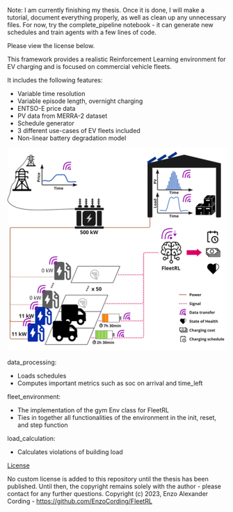 Note: I am currently finishing my thesis. Once it is done, I will make a tutorial, document everything properly, as well as clean up any unnecessary files.
For now, try the complete_pipeline notebook - it can generate new schedules and train agents with a few lines of code.

Please view the license below.

This framework provides a realistic Reinforcement Learning
environment for EV charging and is focused on commercial vehicle
fleets.

It includes the following features:
- Variable time resolution
- Variable episode length, overnight charging
- ENTSO-E price data
- PV data from MERRA-2 dataset
- Schedule generator
- 3 different use-cases of EV fleets included
- Non-linear battery degradation model

<img width="600" src="https://github.com/EnzoCording/FleetRL/blob/master/FleetRL_overview.jpg">

data_processing:
- Loads schedules
- Computes important metrics such as soc on arrival and time_left

fleet_environment:
- The implementation of the gym Env class for FleetRL
- Ties in together all functionalities of the environment in the init, reset, and step function

load_calculation:
- Calculates violations of building load

[License](LICENSE)

No custom license is added to this repository until the thesis has been published.
Until then, the copyright remains solely with the author - please contact for any further questions.
Copyright (c) 2023, Enzo Alexander Cording - https://github.com/EnzoCording/FleetRL
